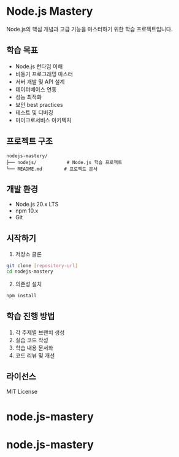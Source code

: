 # Node.js Mastery

Node.js의 핵심 개념과 고급 기능을 마스터하기 위한 학습 프로젝트입니다.

## 학습 목표

- Node.js 런타임 이해
- 비동기 프로그래밍 마스터
- 서버 개발 및 API 설계
- 데이터베이스 연동
- 성능 최적화
- 보안 best practices
- 테스트 및 디버깅
- 마이크로서비스 아키텍처

## 프로젝트 구조

```
nodejs-mastery/
├── nodejs/           # Node.js 학습 프로젝트
└── README.md        # 프로젝트 문서
```

## 개발 환경

- Node.js 20.x LTS
- npm 10.x
- Git

## 시작하기

1. 저장소 클론
```bash
git clone [repository-url]
cd nodejs-mastery
```

2. 의존성 설치
```bash
npm install
```

## 학습 진행 방법

1. 각 주제별 브랜치 생성
2. 실습 코드 작성
3. 학습 내용 문서화
4. 코드 리뷰 및 개선

## 라이선스

MIT License
# node.js-mastery
# node.js-mastery
